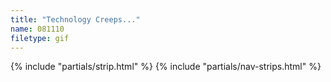 ```yaml
---
title: "Technology Creeps..."
name: 081110
filetype: gif
---
```


{% include "partials/strip.html" %}
{% include "partials/nav-strips.html" %}